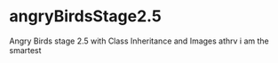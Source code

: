 # angryBirdsStage2.5
Angry Birds stage 2.5 with Class Inheritance and Images
athrv
i am the smartest
 
